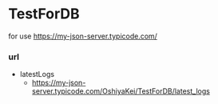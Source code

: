 # TestForDB
for use https://my-json-server.typicode.com/


### url
- latestLogs
  - https://my-json-server.typicode.com/OshiyaKei/TestForDB/latest_logs
